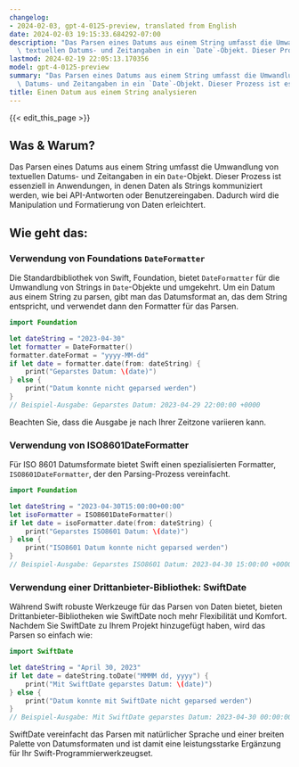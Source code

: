 ```yaml
---
changelog:
- 2024-02-03, gpt-4-0125-preview, translated from English
date: 2024-02-03 19:15:33.684292-07:00
description: "Das Parsen eines Datums aus einem String umfasst die Umwandlung von\
  \ textuellen Datums- und Zeitangaben in ein `Date`-Objekt. Dieser Prozess ist essenziell\u2026"
lastmod: 2024-02-19 22:05:13.170356
model: gpt-4-0125-preview
summary: "Das Parsen eines Datums aus einem String umfasst die Umwandlung von textuellen\
  \ Datums- und Zeitangaben in ein `Date`-Objekt. Dieser Prozess ist essenziell\u2026"
title: Einen Datum aus einem String analysieren
---
```


{{< edit_this_page >}}

## Was & Warum?
Das Parsen eines Datums aus einem String umfasst die Umwandlung von textuellen Datums- und Zeitangaben in ein `Date`-Objekt. Dieser Prozess ist essenziell in Anwendungen, in denen Daten als Strings kommuniziert werden, wie bei API-Antworten oder Benutzereingaben. Dadurch wird die Manipulation und Formatierung von Daten erleichtert.

## Wie geht das:

### Verwendung von Foundations `DateFormatter`
Die Standardbibliothek von Swift, Foundation, bietet `DateFormatter` für die Umwandlung von Strings in `Date`-Objekte und umgekehrt. Um ein Datum aus einem String zu parsen, gibt man das Datumsformat an, das dem String entspricht, und verwendet dann den Formatter für das Parsen.

```swift
import Foundation

let dateString = "2023-04-30"
let formatter = DateFormatter()
formatter.dateFormat = "yyyy-MM-dd"
if let date = formatter.date(from: dateString) {
    print("Geparstes Datum: \(date)")
} else {
    print("Datum konnte nicht geparsed werden")
}
// Beispiel-Ausgabe: Geparstes Datum: 2023-04-29 22:00:00 +0000
```

Beachten Sie, dass die Ausgabe je nach Ihrer Zeitzone variieren kann.

### Verwendung von ISO8601DateFormatter
Für ISO 8601 Datumsformate bietet Swift einen spezialisierten Formatter, `ISO8601DateFormatter`, der den Parsing-Prozess vereinfacht.

```swift
import Foundation

let dateString = "2023-04-30T15:00:00+00:00"
let isoFormatter = ISO8601DateFormatter()
if let date = isoFormatter.date(from: dateString) {
    print("Geparstes ISO8601 Datum: \(date)")
} else {
    print("ISO8601 Datum konnte nicht geparsed werden")
}
// Beispiel-Ausgabe: Geparstes ISO8601 Datum: 2023-04-30 15:00:00 +0000
```

### Verwendung einer Drittanbieter-Bibliothek: SwiftDate
Während Swift robuste Werkzeuge für das Parsen von Daten bietet, bieten Drittanbieter-Bibliotheken wie SwiftDate noch mehr Flexibilität und Komfort. Nachdem Sie SwiftDate zu Ihrem Projekt hinzugefügt haben, wird das Parsen so einfach wie:

```swift
import SwiftDate

let dateString = "April 30, 2023"
if let date = dateString.toDate("MMMM dd, yyyy") {
    print("Mit SwiftDate geparstes Datum: \(date)")
} else {
    print("Datum konnte mit SwiftDate nicht geparsed werden")
}
// Beispiel-Ausgabe: Mit SwiftDate geparstes Datum: 2023-04-30 00:00:00 +0000
```

SwiftDate vereinfacht das Parsen mit natürlicher Sprache und einer breiten Palette von Datumsformaten und ist damit eine leistungsstarke Ergänzung für Ihr Swift-Programmierwerkzeugset.
